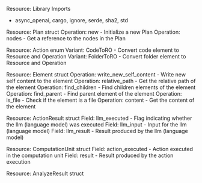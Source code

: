 Resource: Library Imports
  - async_openai, cargo, ignore, serde, sha2, std

Resource: Plan struct
  Operation: new
    - Initialize a new Plan
  Operation: nodes
    - Get a reference to the nodes in the Plan

Resource: Action enum
  Variant: CodeToRO
    - Convert code element to Resource and Operation
  Variant: FolderToRO
    - Convert folder element to Resource and Operation

Resource: Element struct
  Operation: write_new_self_content
    - Write new self content to the element
  Operation: relative_path
    - Get the relative path of the element
  Operation: find_children
    - Find children elements of the element
  Operation: find_parent
    - Find parent element of the element
  Operation: is_file
    - Check if the element is a file
  Operation: content
    - Get the content of the element

Resource: ActionResult struct
  Field: llm_executed
    - Flag indicating whether the llm (language model) was executed
  Field: llm_input
    - Input for the llm (language model)
  Field: llm_result
    - Result produced by the llm (language model)

Resource: ComputationUnit struct
  Field: action_executed
    - Action executed in the computation unit
  Field: result
    - Result produced by the action execution

Resource: AnalyzeResult struct